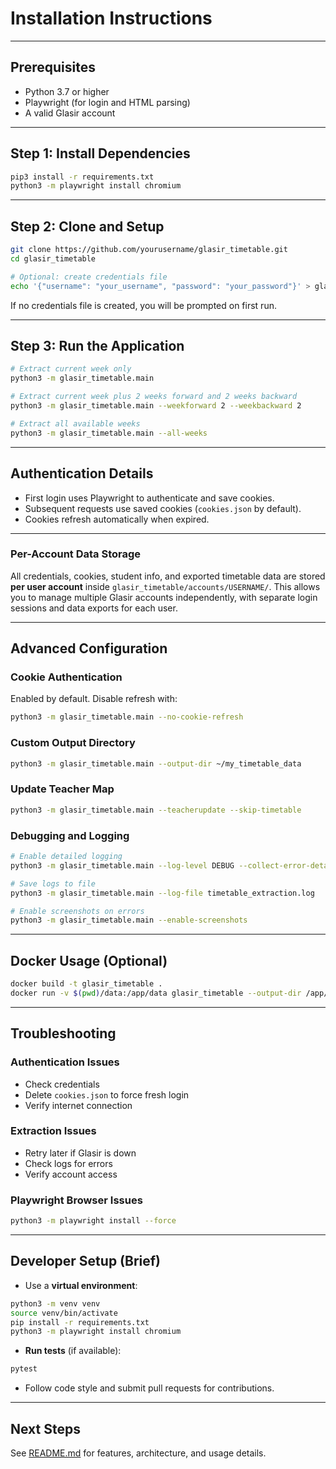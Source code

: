 # Installation Instructions

---

## Prerequisites

- Python 3.7 or higher
- Playwright (for login and HTML parsing)
- A valid Glasir account

---

## Step 1: Install Dependencies

```bash
pip3 install -r requirements.txt
python3 -m playwright install chromium
```

---

## Step 2: Clone and Setup

```bash
git clone https://github.com/yourusername/glasir_timetable.git
cd glasir_timetable

# Optional: create credentials file
echo '{"username": "your_username", "password": "your_password"}' > glasir_timetable/credentials.json
```

If no credentials file is created, you will be prompted on first run.

---

## Step 3: Run the Application

```bash
# Extract current week only
python3 -m glasir_timetable.main

# Extract current week plus 2 weeks forward and 2 weeks backward
python3 -m glasir_timetable.main --weekforward 2 --weekbackward 2

# Extract all available weeks
python3 -m glasir_timetable.main --all-weeks
```

---

## Authentication Details

- First login uses Playwright to authenticate and save cookies.
- Subsequent requests use saved cookies (`cookies.json` by default).
- Cookies refresh automatically when expired.

---

### Per-Account Data Storage

All credentials, cookies, student info, and exported timetable data are stored **per user account** inside `glasir_timetable/accounts/USERNAME/`. This allows you to manage multiple Glasir accounts independently, with separate login sessions and data exports for each user.


---

## Advanced Configuration

### Cookie Authentication

Enabled by default. Disable refresh with:

```bash
python3 -m glasir_timetable.main --no-cookie-refresh
```

### Custom Output Directory

```bash
python3 -m glasir_timetable.main --output-dir ~/my_timetable_data
```

### Update Teacher Map

```bash
python3 -m glasir_timetable.main --teacherupdate --skip-timetable
```

### Debugging and Logging

```bash
# Enable detailed logging
python3 -m glasir_timetable.main --log-level DEBUG --collect-error-details --collect-tracebacks

# Save logs to file
python3 -m glasir_timetable.main --log-file timetable_extraction.log

# Enable screenshots on errors
python3 -m glasir_timetable.main --enable-screenshots
```

---

## Docker Usage (Optional)

```bash
docker build -t glasir_timetable .
docker run -v $(pwd)/data:/app/data glasir_timetable --output-dir /app/data
```

---

## Troubleshooting

### Authentication Issues

- Check credentials
- Delete `cookies.json` to force fresh login
- Verify internet connection

### Extraction Issues

- Retry later if Glasir is down
- Check logs for errors
- Verify account access

### Playwright Browser Issues

```bash
python3 -m playwright install --force
```

---

## Developer Setup (Brief)

- Use a **virtual environment**:

```bash
python3 -m venv venv
source venv/bin/activate
pip install -r requirements.txt
python3 -m playwright install chromium
```

- **Run tests** (if available):

```bash
pytest
```

- Follow code style and submit pull requests for contributions.

---

## Next Steps

See [README.md](README.md) for features, architecture, and usage details.